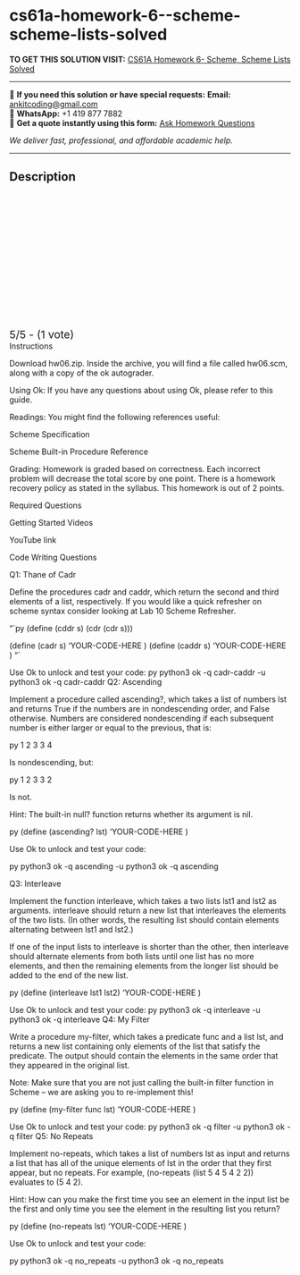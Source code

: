 # cs61a-homework-6--scheme-scheme-lists-solved
**TO GET THIS SOLUTION VISIT:** [CS61A Homework 6- Scheme, Scheme Lists Solved](https://www.ankitcodinghub.com/product/cs61a-homework-6-scheme-scheme-lists-solved/)


---

📩 **If you need this solution or have special requests:** **Email:** ankitcoding@gmail.com  
📱 **WhatsApp:** +1 419 877 7882  
📄 **Get a quote instantly using this form:** [Ask Homework Questions](https://www.ankitcodinghub.com/services/ask-homework-questions/)

*We deliver fast, professional, and affordable academic help.*

---

<h2>Description</h2>



<div class="kk-star-ratings kksr-auto kksr-align-center kksr-valign-top" data-payload="{&quot;align&quot;:&quot;center&quot;,&quot;id&quot;:&quot;119654&quot;,&quot;slug&quot;:&quot;default&quot;,&quot;valign&quot;:&quot;top&quot;,&quot;ignore&quot;:&quot;&quot;,&quot;reference&quot;:&quot;auto&quot;,&quot;class&quot;:&quot;&quot;,&quot;count&quot;:&quot;1&quot;,&quot;legendonly&quot;:&quot;&quot;,&quot;readonly&quot;:&quot;&quot;,&quot;score&quot;:&quot;5&quot;,&quot;starsonly&quot;:&quot;&quot;,&quot;best&quot;:&quot;5&quot;,&quot;gap&quot;:&quot;4&quot;,&quot;greet&quot;:&quot;Rate this product&quot;,&quot;legend&quot;:&quot;5\/5 - (1 vote)&quot;,&quot;size&quot;:&quot;24&quot;,&quot;title&quot;:&quot;CS61A Homework 6- Scheme, Scheme Lists Solved&quot;,&quot;width&quot;:&quot;138&quot;,&quot;_legend&quot;:&quot;{score}\/{best} - ({count} {votes})&quot;,&quot;font_factor&quot;:&quot;1.25&quot;}">

<div class="kksr-stars">

<div class="kksr-stars-inactive">
            <div class="kksr-star" data-star="1" style="padding-right: 4px">


<div class="kksr-icon" style="width: 24px; height: 24px;"></div>
        </div>
            <div class="kksr-star" data-star="2" style="padding-right: 4px">


<div class="kksr-icon" style="width: 24px; height: 24px;"></div>
        </div>
            <div class="kksr-star" data-star="3" style="padding-right: 4px">


<div class="kksr-icon" style="width: 24px; height: 24px;"></div>
        </div>
            <div class="kksr-star" data-star="4" style="padding-right: 4px">


<div class="kksr-icon" style="width: 24px; height: 24px;"></div>
        </div>
            <div class="kksr-star" data-star="5" style="padding-right: 4px">


<div class="kksr-icon" style="width: 24px; height: 24px;"></div>
        </div>
    </div>

<div class="kksr-stars-active" style="width: 138px;">
            <div class="kksr-star" style="padding-right: 4px">


<div class="kksr-icon" style="width: 24px; height: 24px;"></div>
        </div>
            <div class="kksr-star" style="padding-right: 4px">


<div class="kksr-icon" style="width: 24px; height: 24px;"></div>
        </div>
            <div class="kksr-star" style="padding-right: 4px">


<div class="kksr-icon" style="width: 24px; height: 24px;"></div>
        </div>
            <div class="kksr-star" style="padding-right: 4px">


<div class="kksr-icon" style="width: 24px; height: 24px;"></div>
        </div>
            <div class="kksr-star" style="padding-right: 4px">


<div class="kksr-icon" style="width: 24px; height: 24px;"></div>
        </div>
    </div>
</div>


<div class="kksr-legend" style="font-size: 19.2px;">
            5/5 - (1 vote)    </div>
    </div>
Instructions

Download hw06.zip. Inside the archive, you will find a file called hw06.scm, along with a copy of the ok autograder.

Using Ok: If you have any questions about using Ok, please refer to this guide.

Readings: You might find the following references useful:

Scheme Specification

Scheme Built-in Procedure Reference

Grading: Homework is graded based on correctness. Each incorrect problem will decrease the total score by one point. There is a homework recovery policy as stated in the syllabus. This homework is out of 2 points.

Required Questions

Getting Started Videos

YouTube link

Code Writing Questions

Q1: Thane of Cadr

Define the procedures cadr and caddr, which return the second and third elements of a list, respectively. If you would like a quick refresher on scheme syntax consider looking at Lab 10 Scheme Refresher.

“`py (define (cddr s) (cdr (cdr s)))

(define (cadr s) ‘YOUR-CODE-HERE ) (define (caddr s) ‘YOUR-CODE-HERE ) “`

Use Ok to unlock and test your code: py python3 ok -q cadr-caddr -u python3 ok -q cadr-caddr Q2: Ascending

Implement a procedure called ascending?, which takes a list of numbers lst and returns True if the numbers are in nondescending order, and False otherwise. Numbers are considered nondescending if each subsequent number is either larger or equal to the previous, that is:

py 1 2 3 3 4

Is nondescending, but:

py 1 2 3 3 2

Is not.

Hint: The built-in null? function returns whether its argument is nil.

py (define (ascending? lst) ‘YOUR-CODE-HERE )

Use Ok to unlock and test your code:

py python3 ok -q ascending -u python3 ok -q ascending

Q3: Interleave

Implement the function interleave, which takes a two lists lst1 and lst2 as arguments. interleave should return a new list that interleaves the elements of the two lists. (In other words, the resulting list should contain elements alternating between lst1 and lst2.)

If one of the input lists to interleave is shorter than the other, then interleave should alternate elements from both lists until one list has no more elements, and then the remaining elements from the longer list should be added to the end of the new list.

py (define (interleave lst1 lst2) ‘YOUR-CODE-HERE )

Use Ok to unlock and test your code: py python3 ok -q interleave -u python3 ok -q interleave Q4: My Filter

Write a procedure my-filter, which takes a predicate func and a list lst, and returns a new list containing only elements of the list that satisfy the predicate. The output should contain the elements in the same order that they appeared in the original list.

Note: Make sure that you are not just calling the built-in filter function in Scheme – we are asking you to re-implement this!

py (define (my-filter func lst) ‘YOUR-CODE-HERE )

Use Ok to unlock and test your code: py python3 ok -q filter -u python3 ok -q filter Q5: No Repeats

Implement no-repeats, which takes a list of numbers lst as input and returns a list that has all of the unique elements of lst in the order that they first appear, but no repeats. For example, (no-repeats (list 5 4 5 4 2 2)) evaluates to (5 4 2).

Hint: How can you make the first time you see an element in the input list be the first and only time you see the element in the resulting list you return?

py (define (no-repeats lst) ‘YOUR-CODE-HERE )

Use Ok to unlock and test your code:

py python3 ok -q no_repeats -u python3 ok -q no_repeats
